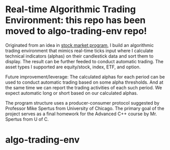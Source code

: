 # Real-time Algorithmic Trading Environment: this repo has been moved to algo-trading-env repo!

Originated from an idea in [stock market program](https://www.netdevmike.com/project/c-stock-market-program), I build an algorithmic trading environment that mimics real-time ticks input where I calculate technical indicators (alphas) on their candlestick data and sort them to display. The result can be further feeded to conduct automatic trading. The asset types I supported are equity/stock, index, ETF, and option.

Future improvement/leverage: The calculated alphas for each period can be used to conduct automatic trading based on some alpha thresholds. And at the same time we can report the trading activities of each such period. We expect automatic long or short based on our calculated alphas.

The program structure uses a producer-consumer protocol suggested by Professor Mike Spertus from University of Chicago. The primary goal of the project serves as a final homework for the Advanced C++ course by Mr. Spertus from U of C.
# algo-trading-env
